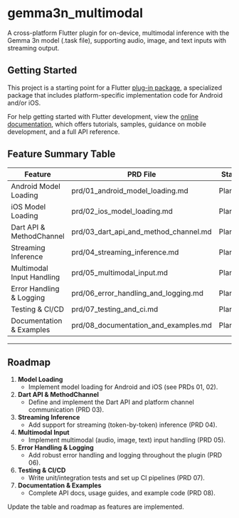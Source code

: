 # gemma3n_multimodal

A cross-platform Flutter plugin for on-device, multimodal inference with the Gemma 3n model (.task file), supporting audio, image, and text inputs with streaming output.

## Getting Started

This project is a starting point for a Flutter
[plug-in package](https://flutter.dev/to/develop-plugins),
a specialized package that includes platform-specific implementation code for
Android and/or iOS.

For help getting started with Flutter development, view the
[online documentation](https://docs.flutter.dev), which offers tutorials,
samples, guidance on mobile development, and a full API reference.

## Feature Summary Table

| Feature                        | PRD File                                 | Status    |
|--------------------------------|------------------------------------------|-----------|
| Android Model Loading          | prd/01_android_model_loading.md           | Planned   |
| iOS Model Loading              | prd/02_ios_model_loading.md               | Planned   |
| Dart API & MethodChannel       | prd/03_dart_api_and_method_channel.md     | Planned   |
| Streaming Inference            | prd/04_streaming_inference.md             | Planned   |
| Multimodal Input Handling      | prd/05_multimodal_input.md                | Planned   |
| Error Handling & Logging       | prd/06_error_handling_and_logging.md      | Planned   |
| Testing & CI/CD                | prd/07_testing_and_ci.md                  | Planned   |
| Documentation & Examples       | prd/08_documentation_and_examples.md      | Planned   |

---

## Roadmap

1. **Model Loading**
   - Implement model loading for Android and iOS (see PRDs 01, 02).
2. **Dart API & MethodChannel**
   - Define and implement the Dart API and platform channel communication (PRD 03).
3. **Streaming Inference**
   - Add support for streaming (token-by-token) inference (PRD 04).
4. **Multimodal Input**
   - Implement multimodal (audio, image, text) input handling (PRD 05).
5. **Error Handling & Logging**
   - Add robust error handling and logging throughout the plugin (PRD 06).
6. **Testing & CI/CD**
   - Write unit/integration tests and set up CI pipelines (PRD 07).
7. **Documentation & Examples**
   - Complete API docs, usage guides, and example code (PRD 08).

Update the table and roadmap as features are implemented.

